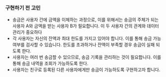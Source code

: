 ### 구현하기 전 고민

- 송금은 사용자 간에 금액을 이체하는 과정으로, 이를 위해서는 송금의 주체가 되는 사용자 A와 금액을 받는 사용자 B가 필요합니다. 이 두 사용자 간의 관계와 데이터 관리가 중요하다
- 각 사용자는 자신의 잔액과 최대 한도를 가지고 있어야 합니다. 이를 통해 송금 가능 여부를 검사할 수 있습니다. 한도를 초과하거나 잔액이 부족할 경우 송금이 실패 되도록 한다.
- 사용자는 여러 번 송금할 수 있으므로, 송금 기록을 관리하는 것이 필요합니다. 이를 통해 송금 내역을 조회가 가능하도록 한다.
- 사용자는 친구로 등록된 다른 사용자에게만 송금이 가능하도록 구현하고자 합니다.